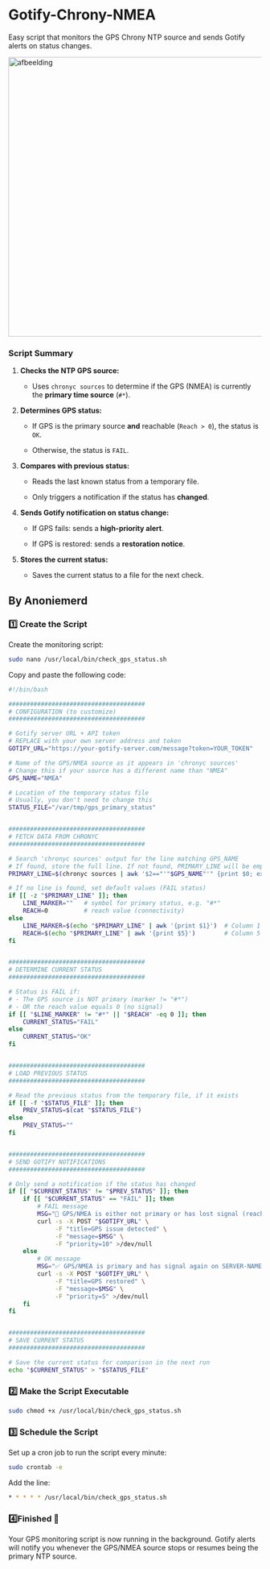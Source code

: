 # Gotify-Chrony-NMEA
Easy script that monitors the GPS Chrony NTP source and sends Gotify alerts on status changes.

<img width="1144" height="555" alt="afbeelding" src="https://github.com/user-attachments/assets/66e38159-861a-47b4-a224-100502599d4d" />


### **Script Summary**

1.  **Checks the NTP GPS source:**
    
    -   Uses `chronyc sources` to determine if the GPS (NMEA) is currently the **primary time source** (`#*`).
        
2.  **Determines GPS status:**
    
    -   If GPS is the primary source **and** reachable (`Reach > 0`), the status is `OK`.
        
    -   Otherwise, the status is `FAIL`.
        
3.  **Compares with previous status:**
    
    -   Reads the last known status from a temporary file.
        
    -   Only triggers a notification if the status has **changed**.
        
4.  **Sends Gotify notification on status change:**
    
    -   If GPS fails: sends a **high-priority alert**.
        
    -   If GPS is restored: sends a **restoration notice**.
        
5.  **Stores the current status:**
    
    -   Saves the current status to a file for the next check.

## By Anoniemerd

### 1️⃣ Create the Script

Create the monitoring script:

```bash
sudo nano /usr/local/bin/check_gps_status.sh
```
Copy and paste the following code:

```bash
#!/bin/bash

######################################
# CONFIGURATION (to customize)
######################################

# Gotify server URL + API token
# REPLACE with your own server address and token
GOTIFY_URL="https://your-gotify-server.com/message?token=YOUR_TOKEN"

# Name of the GPS/NMEA source as it appears in 'chronyc sources'
# Change this if your source has a different name than "NMEA"
GPS_NAME="NMEA"

# Location of the temporary status file
# Usually, you don't need to change this
STATUS_FILE="/var/tmp/gps_primary_status"


######################################
# FETCH DATA FROM CHRONYC
######################################

# Search 'chronyc sources' output for the line matching GPS_NAME
# If found, store the full line. If not found, PRIMARY_LINE will be empty
PRIMARY_LINE=$(chronyc sources | awk '$2=="'"$GPS_NAME"'" {print $0; exit}')

# If no line is found, set default values (FAIL status)
if [[ -z "$PRIMARY_LINE" ]]; then
    LINE_MARKER=""   # symbol for primary status, e.g. "#*"
    REACH=0          # reach value (connectivity)
else
    LINE_MARKER=$(echo "$PRIMARY_LINE" | awk '{print $1}')  # Column 1 = marker
    REACH=$(echo "$PRIMARY_LINE" | awk '{print $5}')        # Column 5 = reach value
fi


######################################
# DETERMINE CURRENT STATUS
######################################

# Status is FAIL if:
# - The GPS source is NOT primary (marker != "#*")
# - OR the reach value equals 0 (no signal)
if [[ "$LINE_MARKER" != "#*" || "$REACH" -eq 0 ]]; then
    CURRENT_STATUS="FAIL"
else
    CURRENT_STATUS="OK"
fi


######################################
# LOAD PREVIOUS STATUS
######################################

# Read the previous status from the temporary file, if it exists
if [[ -f "$STATUS_FILE" ]]; then
    PREV_STATUS=$(cat "$STATUS_FILE")
else
    PREV_STATUS=""
fi


######################################
# SEND GOTIFY NOTIFICATIONS
######################################

# Only send a notification if the status has changed
if [[ "$CURRENT_STATUS" != "$PREV_STATUS" ]]; then
    if [[ "$CURRENT_STATUS" == "FAIL" ]]; then
        # FAIL message
        MSG="🔴 GPS/NMEA is either not primary or has lost signal (reach=0) on SERVER-NAME!"
        curl -s -X POST "$GOTIFY_URL" \
             -F "title=GPS issue detected" \
             -F "message=$MSG" \
             -F "priority=10" >/dev/null
    else
        # OK message
        MSG="✅ GPS/NMEA is primary and has signal again on SERVER-NAME."
        curl -s -X POST "$GOTIFY_URL" \
             -F "title=GPS restored" \
             -F "message=$MSG" \
             -F "priority=5" >/dev/null
    fi
fi


######################################
# SAVE CURRENT STATUS
######################################

# Save the current status for comparison in the next run
echo "$CURRENT_STATUS" > "$STATUS_FILE"

```

### 2️⃣ Make the Script Executable

```bash
sudo chmod +x /usr/local/bin/check_gps_status.sh
```

### 3️⃣ Schedule the Script
Set up a cron job to run the script every minute:
```bash
sudo crontab -e
```
Add the line:
```bash
* * * * * /usr/local/bin/check_gps_status.sh
```

### 4️⃣Finished 🎉
Your GPS monitoring script is now running in the background. Gotify alerts will notify you whenever the GPS/NMEA source stops or resumes being the primary NTP source.

